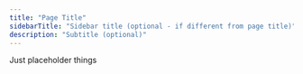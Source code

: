 ```yaml
---
title: "Page Title"
sidebarTitle: "Sidebar title (optional - if different from page title)"
description: "Subtitle (optional)"
---
```

Just placeholder things